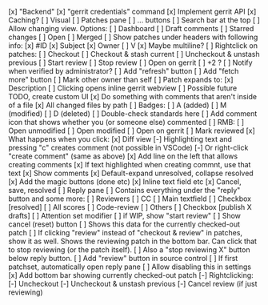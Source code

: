 [x] "Backend"
	[x] "gerrit credentials" command
	[x] Implement gerrit API
	[x] Caching?
[ ] Visual
	[ ] Patches pane
		[ ] ... buttons
		[ ] Search bar at the top
		[ ] Allow changing view. Options:
			[ ] Dashboard
			[ ] Draft comments
			[ ] Starred changes
			[ ] Open
			[ ] Merged
		[ ] Show patches under headers with following info:
			[x] #ID
			[x] Subject
			[x] Owner
			[ ] V
			[x] Maybe multiline?
		[ ] Rightclick on patches:
			[ ] Checkout
			[ ] Checkout & stash current
			[ ] Uncheckout & unstash previous
			[ ] Start review
			[ ] Stop review
			[ ] Open on gerrit
			[ ] +2 ?
			[ ] Notify when verified by administrator?
		[ ] Add "refresh" button
		[ ] Add "fetch more" button
		[ ] Mark other owner than self
		[ ] Patch expands to:
			[x] Description
				[ ] Clicking opens inline gerrit webview
					[ ] Possible future TODO, create custom UI
			[x] Do something with comments that aren't inside of a file
			[x] All changed files by path
				[ ] Badges:
					[ ] A (added)
					[ ] M (modified)
					[ ] D (deleted)
					[ ] Double-check standards here
				[ ] Add comment icon that shows whether you (or someone else) commented
				[ ] RMB:
					[ ] Open unmodified
					[ ] Open modified
					[ ] Open on gerrit
					[ ] Mark reviewed
				[x] What happens when you click:
					[x] Diff view
						[-] Highlighting text and pressing "c" creates comment (not possible in VSCode)
							[-] Or right-click "create comment" (same as above)
						[x] Add line on the left that allows creating comments
							[x] If text highlighted when creating commnt, use that text
					[x] Show comments
						[x] Default-expand unresolved, collapse resolved
						[x] Add the magic buttons (done etc)
						[x] Inline text field etc
							[x] Cancel, save, resolved
	[ ] Reply pane
		[ ] Contains everything under the "reply" button and some more:
			[ ] Reviewers
			[ ] CC
			[ ] Main textfield
				[ ] Checkbox [resolved]
			[ ] All scores
				[ ] Code-review
				[ ] Others
			[ ] Checkbox [publish X drafts]
			[ ] Attention set modifier
			[ ] if WIP, show "start review"
			[ ] Show cancel (reset) button
		[ ] Shows this data for the currently checked-out patch
			[ ] If clicking "review" instead of "checkout & review" in patches, show it as well. Shows the reviewing patch in the bottom bar. Can click that to stop reviewing (or the patch itself).
				[ ] Also a "stop reviewing X" button below reply button.
	[ ] Add "review" button in source control
		[ ] If first patchset, automatically open reply pane
			 [ ] Allow disabling this in settings
	[x] Add bottom bar showing currently checked-out patch
		[-] Rightclicking:
			[-] Uncheckout
			[-] Uncheckout & unstash previous
			[-] Cancel review (if just reviewing)
